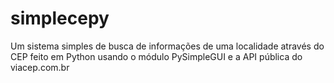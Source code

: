 # simplecepy
Um sistema simples de busca de informações de uma localidade através do CEP feito em Python usando o módulo PySimpleGUI e a API pública do viacep.com.br
